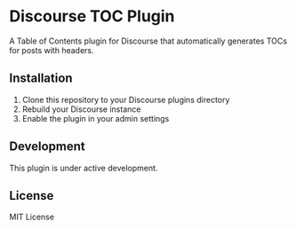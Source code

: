 # Discourse TOC Plugin

A Table of Contents plugin for Discourse that automatically generates TOCs for posts with headers.

## Installation

1. Clone this repository to your Discourse plugins directory
2. Rebuild your Discourse instance
3. Enable the plugin in your admin settings

## Development

This plugin is under active development.

## License

MIT License